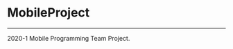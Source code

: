 # MobileProject

--------------------------------------------
2020-1 Mobile Programming
Team Project.
